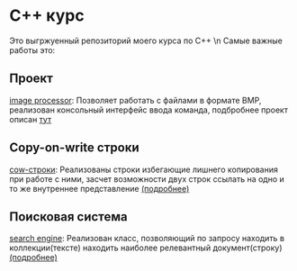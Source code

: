 # С++ курс

Это выгржуенный репозиторий моего курса по С++ \n
Самые важные работы это:
## Проект 
[image processor](tasks/image_processor): Позволяет работать с файлами в формате BMP, реализован консольный интерфейс ввода команда, подбробнее проект описан [тут](tasks/image_processor/readme.md)
## Сopy-on-write строки
[cow-строки](tasks/cow): Реализованы строки избегающие лишнего копирования при работе с ними, засчет возможности двух строк ссылать на одно и то же внутреннее представление [(подробнее)](tasks/cow/readme.md)
## Поисковая система
[search engine](tasks/search2): Реализован класс, позволяющий по запросу находить в коллекции(тексте) находить наиболее релевантный документ(строку) [(подробнее)](tasks/search2/readme.md)


